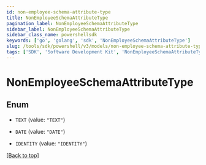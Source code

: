 ```yaml
---
id: non-employee-schema-attribute-type
title: NonEmployeeSchemaAttributeType
pagination_label: NonEmployeeSchemaAttributeType
sidebar_label: NonEmployeeSchemaAttributeType
sidebar_class_name: powershellsdk
keywords: ['go', 'golang', 'sdk', 'NonEmployeeSchemaAttributeType'] 
slug: /tools/sdk/powershell/v3/models/non-employee-schema-attribute-type
tags: ['SDK', 'Software Development Kit', 'NonEmployeeSchemaAttributeType']
---
```



# NonEmployeeSchemaAttributeType

## Enum


* `TEXT` (value: `"TEXT"`)

* `DATE` (value: `"DATE"`)

* `IDENTITY` (value: `"IDENTITY"`)


[[Back to top]](#) 

